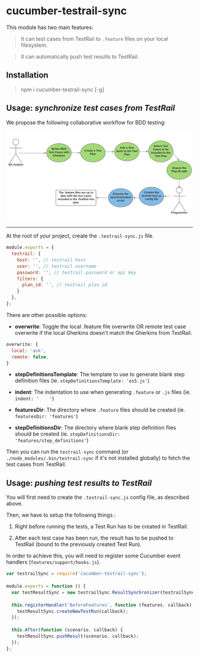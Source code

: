 # cucumber-testrail-sync

This module has two main features:

> It can test cases from TestRail to `.feature` files on your local filesystem.

> It can automatically push test results to TestRail.

## Installation

> npm i cucumber-testrail-sync [-g]

## Usage: *synchronize test cases from TestRail*

We propose the following collaborative workflow for BDD testing:

![Synchronize test cases!](images/sync-scenarios.png)

------------

At the root of your project, create the `.testrail-sync.js` file.

```js
module.exports = {
  testrail: {
    host: '', // testrail host
    user: '', // testrail username
    password: '', // testrail password or api key
    filters: {
      plan_id: '', // testrail plan id
    }
  },
};
```

There are other possible options:

  * __overwrite__: Toggle the local .feature file overwrite OR remote test case overwrite if the local Gherkins doesn't match the Gherkins from TestRail.

  ```js
  overwrite: {
    local: 'ask',
    remote: false,
  }
  ```

  * __stepDefinitionsTemplate__:  The template to use to generate blank step definition files (ie. `stepDefinitionsTemplate: 'es5.js'`)

  * __indent__: The indentation to use when generating `.feature` or `.js` files (ie. `indent: '    '`)

  * __featuresDir__:  The directory where `.feature` files should be created (ie. `featuresDir: 'features'`)

  * __stepDefinitionsDir__:  The directory where blank step definition files should be created  (ie. `stepDefinitionsDir: 'features/step_definitions'`)

Then you can run the `testrail-sync` command (or `./node_modules/.bin/testrail-sync` if it's not installed globally) to fetch the test cases from TestRail.

## Usage: *pushing test results to TestRail*

You will first need to create the `.testrail-sync.js` config file, as described above.

Then, we have to setup the following things :

1. Right before running the tests, a Test Run has to be created in TestRail.

2. After each test case has been run, the result has to be pushed to TestRail (bound to the previously created Test Run).

In order to achieve this, you will need to register some Cucumber event handlers (`features/support/hooks.js`).

```js
var testrailSync = require('cucumber-testrail-sync');

module.exports = function () {
  var testResultSync = new testrailSync.ResultSynchronizer(testrailSync.readConfig());

  this.registerHandler('BeforeFeatures', function (features, callback) {
    testResultSync.createNewTestRun(callback);
  });

  this.After(function (scenario, callback) {
    testResultSync.pushResult(scenario, callback);
  });
};
```
